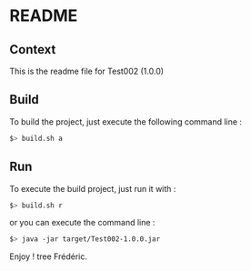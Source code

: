 # README
   
## Context

This is the readme file for Test002 (1.0.0)

## Build

To build the project, just execute the following command line :

```bash
$> build.sh a
```
## Run

To execute the build project, just run it with :

```bash
$> build.sh r
```

or you can execute the command line :

```bash
$> java -jar target/Test002-1.0.0.jar
```

Enjoy !
tree
Frédéric.

